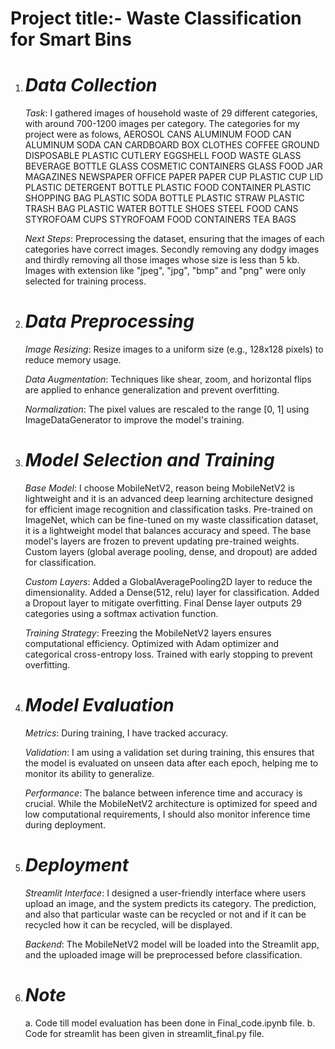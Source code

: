 # Project title:- Waste Classification for Smart Bins

1. # *Data Collection*

    *Task*: I gathered images of household waste of 29 different categories, with around 700-1200 images per category.
          The categories for my project were as folows,
            AEROSOL CANS
            ALUMINUM FOOD CAN
            ALUMINUM SODA CAN
            CARDBOARD BOX
            CLOTHES
            COFFEE GROUND
            DISPOSABLE PLASTIC CUTLERY
            EGGSHELL
            FOOD WASTE
            GLASS BEVERAGE BOTTLE
            GLASS COSMETIC CONTAINERS
            GLASS FOOD JAR
            MAGAZINES
            NEWSPAPER
            OFFICE PAPER
            PAPER CUP
            PLASTIC CUP LID
            PLASTIC DETERGENT BOTTLE
            PLASTIC FOOD CONTAINER
            PLASTIC SHOPPING BAG
            PLASTIC SODA BOTTLE
            PLASTIC STRAW
            PLASTIC TRASH BAG
            PLASTIC WATER BOTTLE
            SHOES
            STEEL FOOD CANS
            STYROFOAM CUPS
            STYROFOAM FOOD CONTAINERS
            TEA BAGS
  
    *Next Steps*: Preprocessing the dataset, ensuring that the images of each categories have correct images. Secondly removing any 
                dodgy images and thirdly removing all those images whose size is less than 5 kb.
                Images with extension like "jpeg", "jpg", "bmp" and "png" were only selected for training process.

2. # *Data Preprocessing*

    *Image Resizing*: Resize images to a uniform size (e.g., 128x128 pixels) to reduce memory usage.
  
    *Data Augmentation*: Techniques like shear, zoom, and horizontal flips are applied to enhance generalization and prevent overfitting.
  
    *Normalization*: The pixel values are rescaled to the range [0, 1] using ImageDataGenerator to improve the model's training.

3. # *Model Selection and Training*

    *Base Model*: I choose MobileNetV2, reason being MobileNetV2 is lightweight and it is an advanced deep learning architecture designed for efficient image recognition
                and classification tasks. Pre-trained on ImageNet, which can be fine-tuned on my waste classification dataset, it is a lightweight model that 
                balances accuracy and speed. The base model's layers are frozen to prevent updating pre-trained weights. Custom layers (global average pooling, 
                dense, and dropout) are added for classification.

    *Custom Layers*: Added a GlobalAveragePooling2D layer to reduce the dimensionality. Added a Dense(512, relu) layer for classification. Added a Dropout layer 
                   to mitigate overfitting. Final Dense layer outputs 29 categories using a softmax activation function.

    *Training Strategy*: Freezing the MobileNetV2 layers ensures computational efficiency. Optimized with Adam optimizer and categorical cross-entropy loss.
                       Trained with early stopping to prevent overfitting.

4. # *Model Evaluation*

    *Metrics*: During training, I have tracked accuracy.

    *Validation*: I am using a validation set during training, this ensures that the model is evaluated on unseen data after each epoch, helping me to monitor its ability to generalize.

    *Performance*: The balance between inference time and accuracy is crucial. While the MobileNetV2 architecture is optimized for speed and low computational 
                 requirements, I should also monitor inference time during deployment.

5. # *Deployment*

    *Streamlit Interface*: I designed a user-friendly interface where users upload an image, and the system predicts its category. The prediction, and also that particular waste 
                         can be recycled or not and if it can be recycled how it can be recycled, will be displayed.

    *Backend*: The MobileNetV2 model will be loaded into the Streamlit app, and the uploaded image will be preprocessed before classification.

6. # *Note*
    a. Code till model evaluation has been done in Final_code.ipynb file.
    b. Code for streamlit has been given in streamlit_final.py file.
